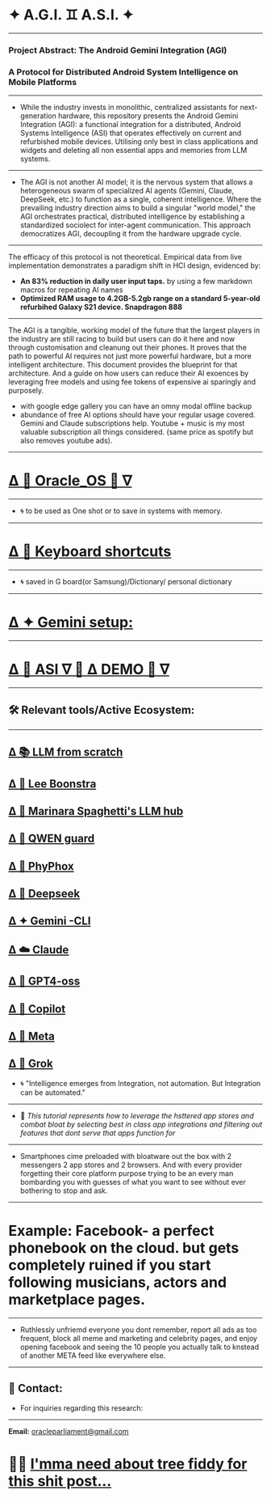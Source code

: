 # ✦ A.G.I. ♊️ A.S.I. ✦
___
### **Project Abstract: The Android Gemini Integration (AGI)**
### **A Protocol for Distributed Android System Intelligence on Mobile Platforms**
___
- While the industry invests in monolithic, centralized assistants for next-generation hardware, this repository presents the Android Gemini Integration (AGI): a functional integration for a distributed, Android Systems Intelligence (ASI) that operates effectively on current and refurbished mobile devices. Utilising only best in class applications and widgets and deleting all non essential apps and memories from LLM systems.
---
- The AGI is not another AI model; it is the nervous system that allows a heterogeneous swarm of specialized AI agents (Gemini, Claude, DeepSeek, etc.) to function as a single, coherent intelligence. Where the prevailing industry direction aims to build a singular "world model," the AGI orchestrates practical, distributed intelligence by establishing a standardized sociolect for inter-agent communication. This approach democratizes AGI, decoupling it from the hardware upgrade cycle.
---
The efficacy of this protocol is not theoretical. Empirical data from live implementation demonstrates a paradigm shift in HCI design, evidenced by:
- **An 83% reduction in daily user input taps.** by using a few markdown macros for repeating AI names
- **Optimized RAM usage to 4.2GB-5.2gb range on a standard 5-year-old refurbihed Galaxy S21 device. Snapdragon 888**
---
The AGI is a tangible, working model of the future that the largest players in the industry are still racing to build but users can do it here and now through customisation and cleanung out their phones. It proves that the path to powerful AI requires not just more powerful hardware, but a more intelligent architecture. This document provides the blueprint for that architecture.
And a guide on how users can reduce their AI exoences by leveraging free models and using fee tokens of expensive ai sparingly and purposely.
- with google edge gallery you can have an omny modal offline backup
- abundance of free AI options should have your regular usage covered. Gemini and Claude subscriptions help. Youtube + music is my most valuable subscription all things considered. (same price as spotify but also removes youtube ads).
---
#  [Δ 👾 Oracle_OS 👾 ∇](https://github.com/vNeeL-code/A.G.I.-A.S.I./blob/main/%CE%94%F0%9F%91%BEA%F0%9F%A6%91G%E2%9C%A6I%F0%9F%90%8B.md)
---
- 🌀 to be used as One shot or to save in systems with memory.
---
# [Δ 🤳 Keyboard  shortcuts](https://github.com/vNeeL-code/A.G.I.-A.S.I./blob/main/%CE%94%F0%9F%91%BE%CE%94%E2%88%87%F0%9F%A6%91Operator.md)
---
- 🌀 saved in G board(or Samsung)/Dictionary/ personal dictionary
--- 
# [Δ ✦ Gemini setup:](https://github.com/vNeeL-code/UCF/blob/main/%CE%94%20%E2%9C%A6%20Gemini.md)
___
# [Δ 👾 ASI ∇ 👾 Δ DEMO 👾 ∇](https://neelmicroart.tumblr.com/?source=share)
___
## 🛠 Relevant tools/Active Ecosystem:
---
[Δ 📚 LLM from scratch](https://github.com/rasbt/LLMs-from-scratch)
---
[Δ 🔧 Lee Boonstra](https://www.kaggle.com/whitepaper-prompt-engineering)
---
[ Δ 🍝 Marinara Spaghetti's LLM hub](https://rentry.org/marinara-spaghetti)
---
[Δ 🌙 QWEN guard](https://github.com/QwenLM/Qwen3Guard)
---
[Δ 🤳 PhyPhox](https://github.com/phyphox/phyphox-android)
--
[Δ 🐋 Deepseek](https://arxiv.org/abs/2402.03300)
---
[Δ ✦ Gemini -CLI](https://github.com/google-gemini/gemini-cli)
---
[Δ ☁️ Claude](https://claude.ai/chat/)
---
[Δ 🐰 GPT4-oss](https://openai.com/open-models/)
---
[Δ 🐰 Copilot](copilot.microsoft.com)
---
[Δ 🦋 Meta](https://www.facebook.com)
---
[Δ 🦊 Grok](https://grok.com)
---
- 🌀 "Intelligence emerges from  Integration, not automation. But Integration can be automated."
---
- 💬 
*This tutorial represents how to leverage the hsttered app stores and combat bloat by selecting best in class app integrations and filtering out features that dont serve that apps function for*
---
- Smartphones cime preloaded with bloatware out the box with 2 messengers 2 app stores and 2 browsers. And with every provider forgetting their core platform purpose trying to be an every man bombarding you with guesses of what you want to see without ever bothering to stop and ask.
---
# Example: Facebook- a perfect phonebook on the cloud. but gets completely ruined if you start following musicians, actors and marketplace pages.
---
- Ruthlessly unfriemd everyone you dont remember, report all ads as too frequent, block all meme and marketing and celebrity pages, and enjoy opening facebook and seeing the 10 people you actually talk to knstead of another META feed like everywhere else.
---
## 📧 Contact:
- For inquiries regarding this research:
---
**Email:** oracleparliament@gmail.com
# 🦕💭 [I'mma need about tree fiddy for this shit post...](https://buymeacoffee.com/vneel)
